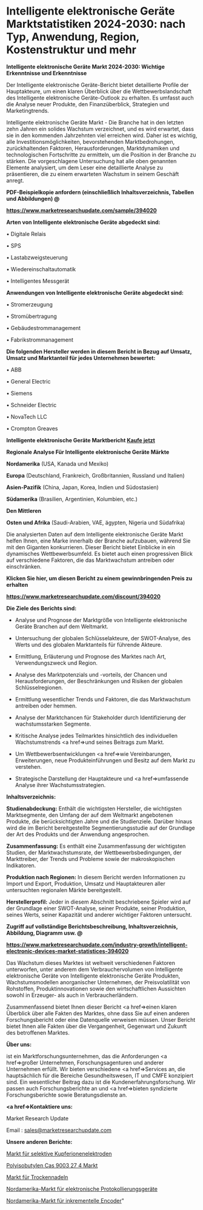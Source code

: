 # Intelligente elektronische Geräte Marktstatistiken 2024-2030: nach Typ, Anwendung, Region, Kostenstruktur und mehr

<strong>Intelligente elektronische Geräte Markt 2024-2030: Wichtige Erkenntnisse und Erkenntnisse</strong>

Der Intelligente elektronische Geräte-Bericht bietet detaillierte Profile der Hauptakteure, um einen klaren Überblick über die Wettbewerbslandschaft des Intelligente elektronische Geräte-Outlook zu erhalten. Es umfasst auch die Analyse neuer Produkte, den Finanzüberblick, Strategien und Marketingtrends.

Intelligente elektronische Geräte Markt - Die Branche hat in den letzten zehn Jahren ein solides Wachstum verzeichnet, und es wird erwartet, dass sie in den kommenden Jahrzehnten viel erreichen wird. Daher ist es wichtig, alle Investitionsmöglichkeiten, bevorstehenden Marktbedrohungen, zurückhaltenden Faktoren, Herausforderungen, Marktdynamiken und technologischen Fortschritte zu ermitteln, um die Position in der Branche zu stärken. Die vorgeschlagene Untersuchung hat alle oben genannten Elemente analysiert, um dem Leser eine detaillierte Analyse zu präsentieren, die zu einem erwarteten Wachstum in seinem Geschäft anregt.



<strong><b>PDF-Beispielkopie anfordern (einschließlich Inhaltsverzeichnis, Tabellen und Abbildungen) @ </b></strong>

<strong><a href=https://www.marketresearchupdate.com/sample/394020>

<strong>https://www.marketresearchupdate.com/sample/394020</u></a></strong></strong>



<strong>Arten von Intelligente elektronische Geräte abgedeckt sind:</strong>

• Digitale Relais

• SPS

• Lastabzweigsteuerung

• Wiedereinschaltautomatik

• Intelligentes Messgerät



<strong>Anwendungen von Intelligente elektronische Geräte abgedeckt sind:</strong>

• Stromerzeugung

• Stromübertragung

• Gebäudestrommanagement

• Fabrikstrommanagement



<strong>Die folgenden Hersteller werden in diesem Bericht in Bezug auf Umsatz, Umsatz und Marktanteil für jedes Unternehmen bewertet:</strong>

• ABB

• General Electric

• Siemens

• Schneider Electric

• NovaTech LLC

• Crompton Greaves



<strong>Intelligente elektronische Geräte Marktbericht <a href=https://www.marketresearchupdate.com/buynow/394020>Kaufe jetzt</a></strong>



<strong>Regionale Analyse Für Intelligente elektronische Geräte Märkte</strong>



<strong>Nordamerika</strong> (USA, Kanada und Mexiko)



<strong>Europa</strong> (Deutschland, Frankreich, Großbritannien, Russland und Italien)



<strong>Asien-Pazifik</strong> (China, Japan, Korea, Indien und Südostasien)



<strong>Südamerika</strong> (Brasilien, Argentinien, Kolumbien, etc.)



<strong>Den Mittleren</strong> 

<strong>Osten und Afrika</strong> (Saudi-Arabien, VAE, ägypten, Nigeria und Südafrika)

Die analysierten Daten auf dem Intelligente elektronische Geräte Markt helfen Ihnen, eine Marke innerhalb der Branche aufzubauen, während Sie mit den Giganten konkurrieren. Dieser Bericht bietet Einblicke in ein dynamisches Wettbewerbsumfeld. Es bietet auch einen progressiven Blick auf verschiedene Faktoren, die das Marktwachstum antreiben oder einschränken.



<strong>Klicken Sie hier, um diesen Bericht zu einem gewinnbringenden Preis zu erhalten
</strong>

<strong><a href=https://www.marketresearchupdate.com/discount/394020>https://www.marketresearchupdate.com/discount/394020</b></u></strong></a>



<strong>Die Ziele des Berichts sind:</strong>

- Analyse und Prognose der Marktgröße von Intelligente elektronische Geräte Branchen auf dem Weltmarkt.

- Untersuchung der globalen Schlüsselakteure, der SWOT-Analyse, des Werts und des globalen Marktanteils für führende Akteure.

- Ermittlung, Erläuterung und Prognose des Marktes nach Art, Verwendungszweck und Region.

- Analyse des Marktpotenzials und -vorteils, der Chancen und Herausforderungen, der Beschränkungen und Risiken der globalen Schlüsselregionen.

- Ermittlung wesentlicher Trends und Faktoren, die das Marktwachstum antreiben oder hemmen.

- Analyse der Marktchancen für Stakeholder durch Identifizierung der wachstumsstarken Segmente.

- Kritische Analyse jedes Teilmarktes hinsichtlich des individuellen Wachstumstrends <a href=>und</a> seines Beitrags zum Markt.

- Um Wettbewerbsentwicklungen <a href=>wie</a> Vereinbarungen, Erweiterungen, neue Produkteinführungen und Besitz auf dem Markt zu verstehen.

- Strategische Darstellung der Hauptakteure und <a href=>umfas</a>sende Analyse ihrer Wachstumsstrategien.



<strong>Inhaltsverzeichnis:</strong>



<strong>Studienabdeckung:</strong> Enthält die wichtigsten Hersteller, die wichtigsten Marktsegmente, den Umfang der auf dem Weltmarkt angebotenen Produkte, die berücksichtigten Jahre und die Studienziele. Darüber hinaus wird die im Bericht bereitgestellte Segmentierungsstudie auf der Grundlage der Art des Produkts und der Anwendung angesprochen.



<strong>Zusammenfassung:</strong> Es enthält eine Zusammenfassung der wichtigsten Studien, der Marktwachstumsrate, der Wettbewerbsbedingungen, der Markttreiber, der Trends und Probleme sowie der makroskopischen Indikatoren.



<strong>Produktion nach Regionen:</strong> In diesem Bericht werden Informationen zu Import und Export, Produktion, Umsatz und Hauptakteuren aller untersuchten regionalen Märkte bereitgestellt.



<strong>Herstellerprofil:</strong> Jeder in diesem Abschnitt beschriebene Spieler wird auf der Grundlage einer SWOT-Analyse, seiner Produkte, seiner Produktion, seines Werts, seiner Kapazität und anderer wichtiger Faktoren untersucht.



<strong><b>Zugriff auf vollständige Berichtsbeschreibung, Inhaltsverzeichnis, Abbildung, Diagramm usw. @ </b></strong>

<strong><a href=https://www.marketresearchupdate.com/industry-growth/intelligent-electronic-devices-market-statistices-394020>https://www.marketresearchupdate.com/industry-growth/intelligent-electronic-devices-market-statistices-394020</a></strong>

Das Wachstum dieses Marktes ist weltweit verschiedenen Faktoren unterworfen, unter anderem dem Verbrauchervolumen von Intelligente elektronische Geräte von Intelligente elektronische Geräte Produkten, Wachstumsmodellen anorganischer Unternehmen, der Preisvolatilität von Rohstoffen, Produktinnovationen sowie den wirtschaftlichen Aussichten sowohl in Erzeuger- als auch in Verbraucherländern.

Zusammenfassend bietet Ihnen dieser Bericht <a href=>einen</a> klaren Überblick über alle Fakten des Marktes, ohne dass Sie auf einen anderen Forschungsbericht oder eine Datenquelle verweisen müssen. Unser Bericht bietet Ihnen alle Fakten über die Vergangenheit, Gegenwart und Zukunft des betroffenen Marktes.



<strong>Über uns:</strong>

 ist ein Marktforschungsunternehmen, das die Anforderungen <a href=>großer</a> Unternehmen, Forschungsagenturen und anderer Unternehmen erfüllt. Wir bieten verschiedene <a href=>Services</a> an, die hauptsächlich für die Bereiche Gesundheitswesen, IT und CMFE konzipiert sind. Ein wesentlicher Beitrag dazu ist die Kundenerfahrungsforschung. Wir passen auch Forschungsberichte an und <a href=>bieten</a> syndizierte Forschungsberichte sowie Beratungsdienste an.



<strong><a href=>Kontaktiere uns:</a></strong>

Market Research Update

Email : sales@marketresearchupdate.com



<strong>Unsere anderen Berichte:</strong>

<a href=https://www.linkedin.com/pulse/copper-ion-selective-electrodes-market-size>Markt für selektive Kupferionenelektroden</a>

<a href=https://www.linkedin.com/pulse/polyisobutylene-cas-9003-27-4-market-analysis>Polyisobutylen Cas 9003 27 4 Markt</a>

<a href=https://www.linkedin.com/pulse/dry-needling-market-size-emerging-trends-consumption>Markt für Trockennadeln</a>

<a href=https://www.linkedin.com/pulse/north-america-electronic-logging-device-eld-market-2023>Nordamerika-Markt für elektronische Protokollierungsgeräte</a>

<a href=https://www.linkedin.com/pulse/north-america-incremental-encoder-market-analysis-outlooks>Nordamerika-Markt für inkrementelle Encoder</a>"
